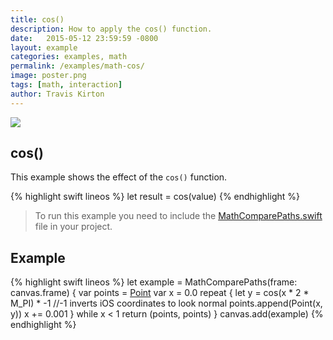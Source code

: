 ```yaml
---
title: cos()
description: How to apply the cos() function.
date:   2015-05-12 23:59:59 -0800
layout: example
categories: examples, math
permalink: /examples/math-cos/
image: poster.png
tags: [math, interaction]
author: Travis Kirton
---
```

![](cos.png)

## cos()
This example shows the effect of the `cos()` function.

{% highlight swift lineos %}
let result = cos(value)
{% endhighlight %}

> To run this example you need to include the [MathComparePaths.swift](https://gist.github.com/C4Framework/0705e9ad451fa2b655075ad72432ca46) file in your project.

## Example
{% highlight swift lineos %}
let example = MathComparePaths(frame: canvas.frame) {
    var points = [Point]()
    var x = 0.0
    repeat {
        let y = cos(x * 2 * M_PI) * -1 //-1 inverts iOS coordinates to look normal
        points.append(Point(x, y))
        x += 0.001
    } while x < 1
    return (points, points)
}
canvas.add(example)
{% endhighlight %}
